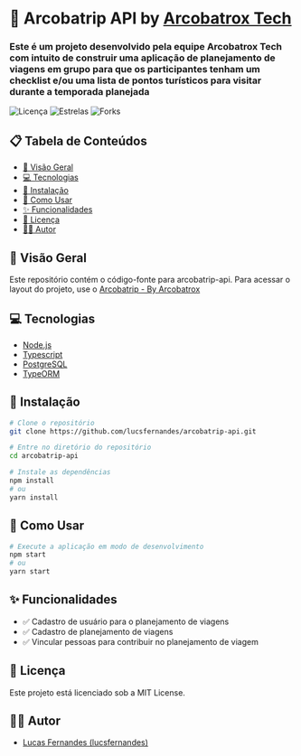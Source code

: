 # 🚀 Arcobatrip API by [Arcobatrox Tech](https://arcobatrox.com.br)

### Este é um projeto desenvolvido pela equipe Arcobatrox Tech com intuito de construir uma aplicação de planejamento de viagens em grupo para que os participantes tenham um checklist e/ou uma lista de pontos turísticos para visitar durante a temporada planejada

![Licença](https://img.shields.io/badge/licença-MIT%20License-blue.svg)
![Estrelas](https://img.shields.io/github/stars/lucsfernandes/arcobatrip-api.svg)
![Forks](https://img.shields.io/github/forks/lucsfernandes/arcobatrip-api.svg)

## 📋 Tabela de Conteúdos

- [📖 Visão Geral](#-visão-geral)
- [💻 Tecnologias](#-tecnologias)
- [🚀 Instalação](#-instalação)
- [📝 Como Usar](#-como-usar)
- [✨ Funcionalidades](#-funcionalidades)
- [📄 Licença](#-licença)
- [👨‍💻 Autor](#-autor)

## 📖 Visão Geral

Este repositório contém o código-fonte para arcobatrip-api. Para acessar o layout do projeto, use o [Arcobatrip - By Arcobatrox](https://www.figma.com/design/EnvyN2rvs39m8Zw3yiXNPL/Arcobatrip---By-Arcobatrox-Tech?node-id=3-376&t=9YqByv73tLjFbkq0-1)


## 💻 Tecnologias

- [Node.js](https://nodejs.org/en/)
- [Typescript](https://www.typescriptlang.org/)
- [PostgreSQL](https://postgresql.org)
- [TypeORM](https://typeorm.io/)

## 🚀 Instalação

```bash
# Clone o repositório
git clone https://github.com/lucsfernandes/arcobatrip-api.git

# Entre no diretório do repositório
cd arcobatrip-api

# Instale as dependências
npm install
# ou
yarn install
```

## 📝 Como Usar

```bash
# Execute a aplicação em modo de desenvolvimento
npm start
# ou
yarn start
```

## ✨ Funcionalidades

- ✅ Cadastro de usuário para o planejamento de viagens
- ✅ Cadastro de planejamento de viagens
- ✅ Vincular pessoas para contribuir no planejamento de viagem 

## 📄 Licença

Este projeto está licenciado sob a MIT License.

## 👨‍💻 Autor

- [Lucas Fernandes (lucsfernandes)](https://github.com/lucsfernandes)

